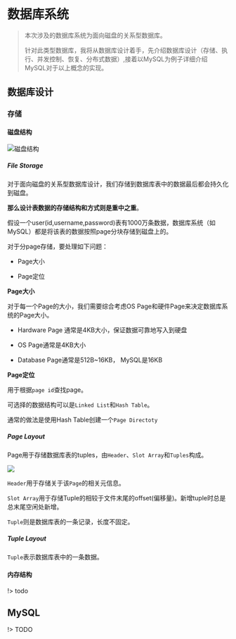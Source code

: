 # 数据库系统

> 本次涉及的数据库系统为面向磁盘的关系型数据库。
> 
> 针对此类型数据库，我将从数据库设计着手，先介绍数据库设计（存储、执行、并发控制、恢复、分布式数据）,接着以MySQL为例子详细介绍MySQL对于以上概念的实现。



## 数据库设计

### 存储

#### 磁盘结构

![磁盘结构](https://gitee.com/bennetty74/guides/raw/master/imgs/database/disk-file.png)

##### File Storage

对于面向磁盘的关系型数据库设计，我们存储到数据库表中的数据最后都会持久化到磁盘。

**那么设计表数据的存储结构和方式则是重中之重**。

假设一个user(id,username,password)表有1000万条数据，数据库系统（如MySQL）都是将该表的数据按照page分块存储到磁盘上的。

对于分page存储，要处理如下问题：

- Page大小

- Page定位

**Page大小**

对于每一个Page的大小，我们需要综合考虑OS Page和硬件Page来决定数据库系统的Page大小。

- Hardware Page 通常是4KB大小，保证数据可靠地写入到硬盘

- OS Page通常是4KB大小

- Database Page通常是512B~16KB， MySQL是16KB

**Page定位**

用于根据`page id`查找page。

可选择的数据结构可以是`Linked List`和`Hash Table`。

通常的做法是使用Hash Table创建一个`Page Directoty`



##### Page Layout

Page用于存储数据库表的tuples，由`Header`、`Slot Array`和`Tuples`构成。

![](https://gitee.com/bennetty74/guides/raw/master/imgs/database/page-layout.png)



`Header`用于存储关于该`Page`的相关元信息。

`Slot Array`用于存储Tuple的相较于文件末尾的offset(偏移量)。新增tuple时总是总末尾空闲处新增。

`Tuple`则是数据库表的一条记录，长度不固定。

##### Tuple Layout

`Tuple`表示数据库表中的一条数据。

#### 内存结构

!> todo

## MySQL

!> TODO
